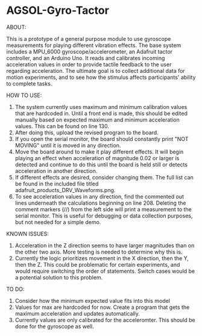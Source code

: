 # AGSOL-Gyro-Tactor
ABOUT:

This is a prototype of a general purpose module to use gyroscope measurements for playing different vibration effects. The base system includes a MPU_6000 gyroscope/accelerometer, an Adafruit tactor controller, and an Arduino Uno. It reads and calibrates incoming acceleration values in order to provide tactile feedback to the user regarding acceleration. The ultimate goal is to collect additional data for motion experiments, and to see how the stimulus affects participants' ability to complete tasks.

HOW TO USE:
  1. The system currently uses maximum and minimum calibration values that are hardcoded in. Until a front end is made, this should be edited manually based on expected maximum and minimum acceleration values. This can be found on line 130.
  2. After doing this, upload the revised program to the board.
  3. If you open the serial monitor, the board should constantly print "NOT MOVING" until it is moved in any direction.
  4. Move the board around to make it play different effects. It will begin playing an effect when acceleration of magnitude 0.02 or larger is detected and continue to do this until the board is held still or detects acceleration in another direction.
  5. If different effects are desired, consider changing them. The full list can be found in the included file titled adafruit_products_DRV_Waveforms.png.
  6. To see acceleration values in any direction, find the commented out lines underneath the calculations beginning on line 208. Deleting the comment markers (//) from the left side will print a measurement to the serial monitor. This is useful for debugging or data collection purposes, but not needed for a simple demo.

KNOWN ISSUES:
  1. Acceleration in the Z direction seems to have larger magnitudes than on the other two axis. More testing is needed to determine why      this is.
  2. Currently the logic prioritizes movement in the X direction, then the Y, then the Z. This could be problematic for certain experiments, and would require switching the order of statements. Switch cases would be a potential solution to this problem.
   
TO DO:
  1. Consider how the minimum expected value fits into this model
  2. Values for max are hardcoded for now. Create a program that gets the maximum acceleration and updates automatically.
  3. Currently values are only calibrated for the acceleromter. This should be done for the gyroscope as well.
